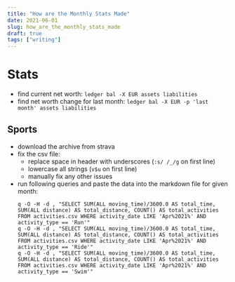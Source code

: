```yaml
---
title: "How are the Monthly Stats Made"
date: 2021-06-01
slug: how_are_the_monthly_stats_made
draft: true
tags: ["writing"]
---
```


# Stats

- find current net worth: `ledger bal -X EUR assets liabilities`
- find net worth change for last month: `ledger bal -X EUR -p 'last month' assets liabilities`

## Sports

- download the archive from strava
- fix the csv file:
  - replace space in header with underscores (`:s/ /_/g` on first line)
  - lowercase all strings (`v$u` on first line)
  - manually fix any other issues
- run following queries and paste the data into the markdown file for given month:
  ```shell
  q -O -H -d , "SELECT SUM(ALL moving_time)/3600.0 AS total_time, SUM(ALL distance) AS total_distance, COUNT() AS total_activities FROM activities.csv WHERE activity_date LIKE 'Apr%2021%' AND activity_type == 'Run'"
  q -O -H -d , "SELECT SUM(ALL moving_time)/3600.0 AS total_time, SUM(ALL distance) AS total_distance, COUNT() AS total_activities FROM activities.csv WHERE activity_date LIKE 'Apr%2021%' AND activity_type == 'Ride'"
  q -O -H -d , "SELECT SUM(ALL moving_time)/3600.0 AS total_time, SUM(ALL distance) AS total_distance, COUNT() AS total_activities FROM activities.csv WHERE activity_date LIKE 'Apr%2021%' AND activity_type == 'Swim'"
  ```
